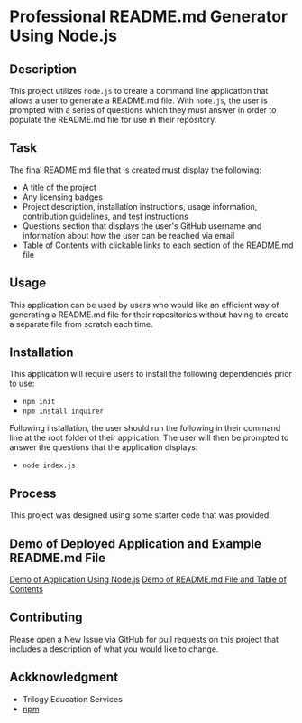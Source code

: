 # Professional README.md Generator Using Node.js

## Description

This project utilizes `node.js` to create a command line application that allows a user to generate a README.md file. With `node.js`, the user is prompted with a series of questions which they must answer in order to populate the README.md file for use in their repository.

## Task

The final README.md file that is created must display the following:
* A title of the project
* Any licensing badges
* Project description, installation instructions, usage information, contribution guidelines, and test instructions
* Questions section that displays the user's GitHub username and information about how the user can be reached via email
* Table of Contents with clickable links to each section of the README.md file

## Usage

This application can be used by users who would like an efficient way of generating a README.md file for their repositories without having to create a separate file from scratch each time.

## Installation

This application will require users to install the following dependencies prior to use:
* `npm init`
* `npm install inquirer`

Following installation, the user should run the following in their command line at the root folder of their application.  The user will then be prompted to answer the questions that the application displays:
* `node index.js`

## Process

This project was designed using some starter code that was provided.

## Demo of Deployed Application and Example README.md File
[Demo of Application Using Node.js](assets/README-generator-demo.gif)
[Demo of README.md File and Table of Contents](assets/README-file-walkthrough.gif)

## Contributing

Please open a New Issue via GitHub for pull requests on this project that includes a description of what you would like to change.

## Ackknowledgment

* Trilogy Education Services
* [npm](https://www.npmjs.com/)